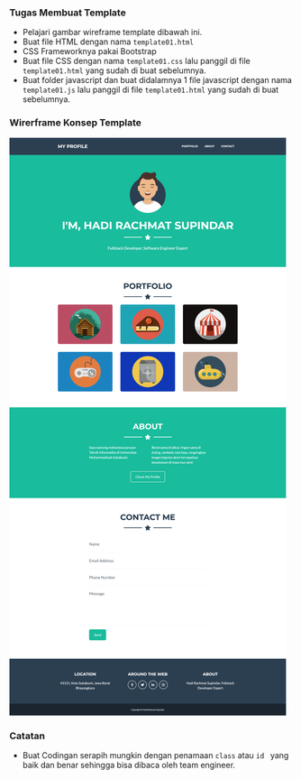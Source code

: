 ### Tugas Membuat Template

- Pelajari gambar wireframe template dibawah ini.
- Buat file HTML dengan nama `template01.html`
- CSS Frameworknya pakai Bootstrap
- Buat file CSS dengan nama `template01.css` lalu panggil di file `template01.html` yang sudah di buat sebelumnya.
- Buat folder javascript dan buat didalamnya 1 file javascript dengan nama `template01.js` lalu panggil di file `template01.html` yang sudah di buat sebelumnya.


### Wirerframe Konsep Template

![Test Image 6](images/template/template01.png)

### Catatan

- Buat Codingan serapih mungkin dengan penamaan `class` atau `id ` yang baik dan benar sehingga bisa dibaca oleh team engineer.